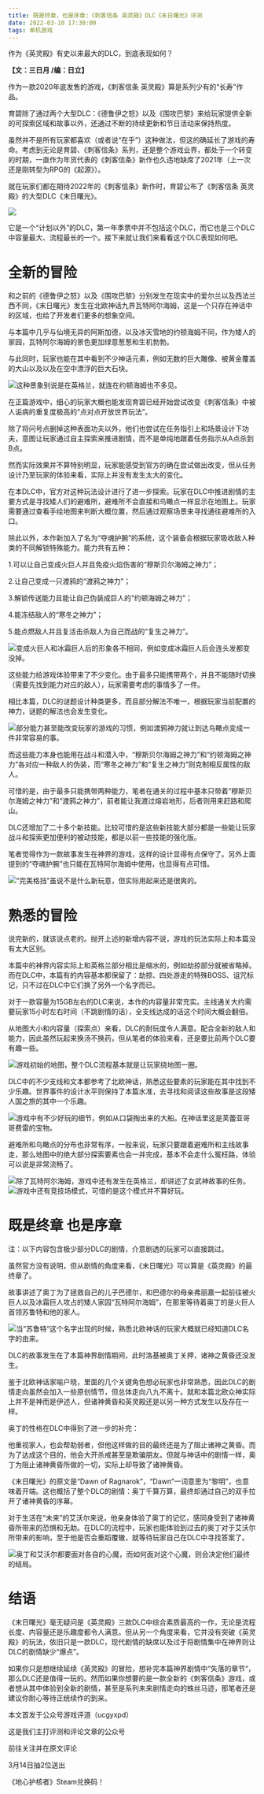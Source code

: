 ```yaml
---
title: 既是终章，也是序章:《刺客信条 英灵殿》DLC《末日曙光》评测
date: 2022-03-10 17:30:00
tags: 单机游戏
---
```

<!-- more -->作为《英灵殿》有史以来最大的DLC，到底表现如何？

 **【文：三日月 /编：日立】**

作为一款2020年底发售的游戏，《刺客信条 英灵殿》算是系列少有的“长寿”作品。

育碧除了通过两个大型DLC：《德鲁伊之怒》以及《围攻巴黎》来给玩家提供全新的可探索区域和故事以外，还通过不断的持续更新和节日活动来保持热度。

虽然并不是所有玩家都喜欢（或者说“在乎”）这种做法，但这的确延长了游戏的寿命。考虑到无论是育碧、《刺客信条》系列，还是整个游戏业界，都处于一个转变的时期，一直作为年货代表的《刺客信条》新作也久违地缺席了2021年（上一次还是刚转型为RPG的《起源》）。

就在玩家们都在期待2022年的《刺客信条》新作时，育碧公布了《刺客信条 英灵殿》的大型DLC《末日曙光》。

![](//i0.hdslb.com/bfs/article/421c806e7687fe2e1a1576fed29b2e83e64c0b8d.jpg)

它是一个“计划以外”的DLC，第一年季票中并不包括这个DLC，而它也是三个DLC中容量最大、流程最长的一个。接下来就让我们来看看这个DLC表现如何吧。

# 全新的冒险

和之前的《德鲁伊之怒》以及《围攻巴黎》分别发生在现实中的爱尔兰以及西法兰西不同，《末日曙光》发生在北欧神话九界瓦特阿尔海姆，这是一个只存在神话中的区域，也给了开发者们更多的想象空间。

与本篇中几乎与仙境无异的阿斯加德，以及冰天雪地的约顿海姆不同，作为矮人的家园，瓦特阿尔海姆的景色更加绿意葱葱和生机勃勃。

与此同时，玩家也能在其中看到不少神话元素，例如无数的巨大雕像、被黄金覆盖的大山以及以及在空中漂浮的巨大石块。

![](//i0.hdslb.com/bfs/article/dbfeea7f39fc887edbe041002e4d5062e278fa61.jpg)这种景象别说是在英格兰，就连在约顿海姆也不多见。

在正篇游戏中，细心的玩家大概也能发现育碧已经开始尝试改变《刺客信条》中被人诟病的重复度极高的“点对点开放世界玩法”。

除了将问号点删掉这种表面功夫以外，他们也尝试在任务指引上和场景设计下功夫，意图让玩家通过自主探索来推进剧情，而不是单纯地跟着任务指示从A点杀到B点。

然而实际效果并不算特别明显，玩家能感受到官方的确在尝试做出改变，但从任务设计乃至玩家的体验来看，实际上并没有发生太大的变化。

在本DLC中，官方对这种玩法设计进行了进一步探索。玩家在DLC中推进剧情的主要方式是寻找矮人们的避难所，避难所不会直接和鸟瞰点一样显示在地图上。玩家需要通过查看手绘地图来判断大概位置，然后通过观察场景来寻找通往避难所的入口。

除此以外，本作新加入了名为“夺魂护腕”的系统，这个装备会根据玩家吸收敌人种类的不同解锁特殊能力。能力共有五种：

1.可以让自己变成火巨人并且免疫火焰伤害的“穆斯贝尔海姆之神力”；

2.让自己变成一只渡鸦的“渡鸦之神力”；

3.解锁传送能力且能让自己伪装成巨人的“约顿海姆之神力”；

4.能冻结敌人的“寒冬之神力”；

5.能点燃敌人并且复活击杀敌人为自己而战的“复生之神力”。

![](//i0.hdslb.com/bfs/article/5f938faaf6e707e5b6773c400ed0b2cd26827dd9.jpg)变成火巨人和冰霜巨人后的形象各不相同，例如变成冰霜巨人后会连头发都变没掉。

这些能力给游戏体验带来了不少变化。由于最多只能携带两个，并且不能随时切换（需要先找到能力对应的敌人），玩家需要考虑的事情多了一件。

相比本篇，DLC的谜题设计种类更多，而且部分解法不唯一，根据玩家当前配置的神力，谜题的解法也会发生变化。

![](//i0.hdslb.com/bfs/article/a217d71da95eb08cc414739723960ae2ca59be96.gif)部分能力甚至能改变玩家的游戏的习惯，例如渡鸦神力就让到达鸟瞰点变成一件非常容易的事。

而这些能力本身也能用在战斗和潜入中，“穆斯贝尔海姆之神力”和“约顿海姆之神力”各对应一种敌人的伪装，而“寒冬之神力”和“复生之神力”则克制相反属性的敌人。

可惜的是，由于最多只能携带两种能力，笔者在通关的过程中基本只带着“穆斯贝尔海姆之神力”和“渡鸦之神力”，前者能让我渡过熔岩地形，后者则用来赶路和爬山。

DLC还增加了二十多个新技能。比较可惜的是这些新技能大部分都是一些能让玩家战斗和探索更加便利的被动技能，都是以前一些技能的强化版。

笔者觉得作为一款故事发生在神界的游戏，这样的设计显得有点保守了。另外上面提到的“夺魂护腕”也只能在瓦特阿尔海姆中使用，也显得有点可惜。

![](//i0.hdslb.com/bfs/article/4d9d3a2e2858145fc46e8c5a2f4597ee5c438036.gif)“完美格挡”虽说不是什么新玩意，但实际用起来还是很爽的。

# 熟悉的冒险

说完新的，就该说点老的。抛开上述的新增内容不说，游戏的玩法实际上和本篇没有太大区别。

本篇中的神界内容实际上和英格兰部分相比是缩水的，例如劫掠部分就被省略掉。而在DLC中，本篇有的内容基本都保留了：劫掠、四处游走的特殊BOSS、诅咒标记，只不过在DLC中它们换了另外一个名字而已。

对于一款容量为15GB左右的DLC来说，本作的内容量非常充实。主线通关大约需要玩家15小时左右时间（不跳剧情的话），全支线达成的话这个时间大概会翻倍。

从地图大小和内容量（探索点）来看，DLC的耐玩度令人满意。配合全新的敌人和能力，因此虽然玩起来换汤不换药，但从笔者的体验来看，还是要比前两个DLC要有趣一些。

![](//i0.hdslb.com/bfs/article/1eda65f2b08bf7efcb82069453b557b1339ffede.jpg)游戏初始的地图，整个DLC流程基本就是让玩家绕地图一圈。

DLC中的不少支线和文本都参考了北欧神话，熟悉这些要素的玩家能在其中找到不少乐趣。世界事件的设计水平则保持了本篇水准，去寻找和阅读这些故事是这段矮人国之旅的其中一个乐趣。

![](//i0.hdslb.com/bfs/article/08c3ac7af19ede25f9da5aed03731791cbb69bb6.gif)游戏中有不少好玩的细节，例如从口袋掏出来的大船。在神话里这是芙蕾亚哥哥费雷的宝物。

避难所和鸟瞰点的分布也非常有序，一般来说，玩家只要跟着避难所和主线故事走，那么地图中的绝大部分探索要素也会一并完成，基本不会走什么冤枉路，体验可以说是非常流畅了。

![](//i0.hdslb.com/bfs/article/98aa000d6465cfeae615a792a8f9858c3117d7aa.jpg)除了瓦特阿尔海姆，游戏中还有发生在英格兰，却讲述了女武神故事的任务。![](//i0.hdslb.com/bfs/article/47ebfc5cb5157c53cf6fd4c9ef9e06dba7d87379.jpg)游戏中还有竞技场模式，可惜的是这个模式并不算好玩。

# 既是终章 也是序章

注：以下内容包含极少部分DLC的剧情，介意剧透的玩家可以直接跳过。

虽然官方没有说明，但从剧情的角度来看，《末日曙光》可以算是《英灵殿》的最终章了。

故事讲述了奥丁为了拯救自己的儿子巴德尔，和巴德尔的母亲弗丽嘉一起前往被火巨人以及冰霜巨人攻占的矮人家园“瓦特阿尔海姆”，在那里等待着奥丁的是火巨人首领苏鲁特和他的家人。

![](//i0.hdslb.com/bfs/article/3e8661c94b040b3246a583dc08f5ccb0d96ed23e.jpg)当“苏鲁特“这个名字出现的时候，熟悉北欧神话的玩家大概就已经知道DLC名字的由来。

DLC的故事发生在了本篇神界剧情期间，此时洛基被奥丁关押，诸神之黄昏还没发生。

鉴于北欧神话家喻户晓，里面的几个关键角色想必玩家也非常熟悉，因此DLC的剧情走向虽然会加入一些原创情节，但总体走向八九不离十。就和本篇北欧众神实际上并不是神而是伊述人，但诸神黄昏和英灵殿还是以另一种方式发生以及存在一样。

奥丁的性格在DLC中得到了进一步的补完：

他重视家人，也会帮助弱者，但他这样做的目的最终还是为了阻止诸神之黄昏。而为了达成这个目的，他会大开杀戒甚至是欺骗朋友。但就与神话中的剧情一样，奥丁为阻止诸神黄昏所做的一切，实际上却导致了诸神黄昏。

《末日曙光》的原文是“Dawn of
Ragnarok”，“Dawn”一词意思为“黎明”，也意味着开端。这也概括了整个DLC的剧情：奥丁千算万算，最终却通过自己的双手拉开了诸神黄昏的序幕。

对于生活在“未来”的艾沃尔来说，他亲身体验了奥丁的记忆，感同身受到了诸神黄昏所带来的恐惧和无助。在DLC的流程中，玩家也能体验到过去的奥丁对于艾沃尔所带来的影响，至于他是否会重蹈覆辙，就等待玩家自己在DLC中寻找答案了。

![](//i0.hdslb.com/bfs/article/da3340bdb8b2cf68f78924628853606593b631fd.jpg)奥丁和艾沃尔都要面对各自的心魔，而如何面对这个心魔，则会决定他们最终的结局。

# 结语

《末日曙光》毫无疑问是《英灵殿》三款DLC中综合素质最高的一作，无论是流程长度、内容量还是乐趣度都令人满意。但从另一个角度来看，它并没有突破《英灵殿》的玩法，依旧只是一款DLC，现代剧情的缺席以及过于将剧情集中在神界则让DLC的剧情缺少“爆点”。

如果你只是想继续延续《英灵殿》的冒险，想补完本篇神界剧情中“失落的章节“，那么DLC还是值得一玩的。然而如果你想要的是一款全新的《刺客信条》游戏，或者想从其中体验到全新的剧情，甚至是系列未来剧情走向的蛛丝马迹，那笔者还是建议你耐心等待正统续作的到来。

  

本文首发于公众号游戏评道（ucgyxpd）

这是我们主打评测和评论文章的公众号

前往关注并在原文评论

3月14日抽2位送出

《地心护核者》Steam兑换码！

  

